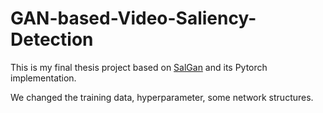 # GAN-based-Video-Saliency-Detection
This is my final thesis project based on [SalGan](https://imatge-upc.github.io/saliency-salgan-2017/) and its Pytorch implementation.

We changed the training data, hyperparameter, some network structures.


